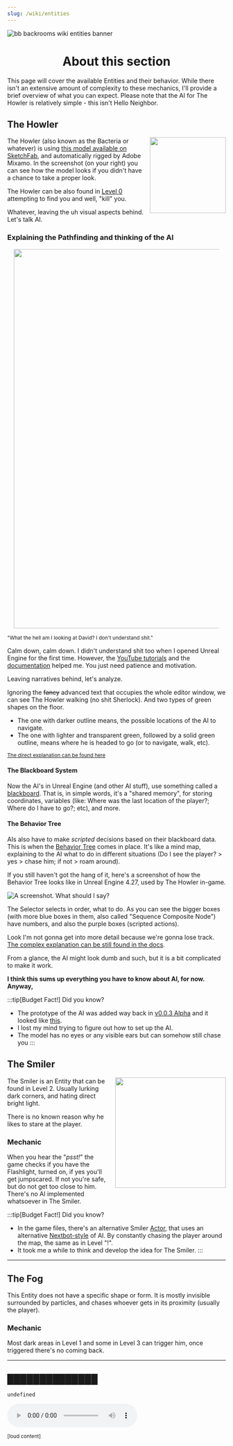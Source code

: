 ```yaml
---
slug: /wiki/entities
---
```



![bb backrooms wiki entities banner](https://user-images.githubusercontent.com/32200281/220196996-e6cec099-9c75-44cc-bd90-ba182cb7b0bc.png)
<div align="center">

# About this section

</div>
This page will cover the available Entities and their behavior. While there isn't an extensive amount of complexity to these mechanics, I'll provide a brief overview of what you can expect. Please note that the AI for The Howler is relatively simple - this isn't Hello Neighbor.








## The Howler
<div style="float:right; margin: 0px 0px 10px 10px">
 <img align="right" width="175" src="https://user-images.githubusercontent.com/32200281/220204176-bc3f16db-bb30-4182-9db0-229f616e0d65.png"/>
</div>

The Howler (also known as the Bacteria or whatever) is using [this model available on SketchFab](https://sketchfab.com/3d-models/bacteria-back-rooms-rigged-blender-301-7f8ed6c7ebb948ecb91eff5244b4b8a2), and automatically rigged by Adobe Mixamo. In the screenshot (on your right) you can see how the model looks if you didn't have a chance to take a proper look.

The Howler can be also found in [Level 0](https://github.com/DavidJoacaRo/Budget-Backrooms/wiki/Levels#entity-occurrences) attempting to find you and well, "kill" you.

Whatever, leaving the uh visual aspects behind. Let's talk AI.






### Explaining the Pathfinding and thinking of the AI
<div align="center" style="margin: 15px 15px 15px 15px">
    <img align="center" width="875" src="https://user-images.githubusercontent.com/32200281/220207394-0397554d-d5ac-46c2-859b-67333b64e092.png"/>
</div>

<sup>"What the hell am I looking at David? I don't understand shit."</sup>

Calm down, calm down. I didn't understand shit too when I opened Unreal Engine for the first time. However, the [YouTube tutorials](https://www.youtube.com/results?search_query=matt+aspland) and the [documentation](https://docs.unrealengine.com/4.27/en-US/) helped me. You just need patience and motivation.

Leaving narratives behind, let's analyze.

Ignoring the ~~fancy~~ advanced text that occupies the whole editor window, we can see The Howler walking (no shit Sherlock). And two types of green shapes on the floor.
* The one with darker outline means, the possible locations of the AI to navigate.
* The one with lighter and transparent green, followed by a solid green outline, means where he is headed to go (or to navigate, walk, etc).

<sup>[The direct explanation can be found here](https://docs.unrealengine.com/4.27/en-US/InteractiveExperiences/ArtificialIntelligence/NavigationSystem/)</sup>

#### The Blackboard System

Now the AI's in Unreal Engine (and other AI stuff), use something called a [blackboard](https://en.wikipedia.org/wiki/Blackboard_system). That is, in simple words, it's a "shared memory", for storing coordinates, variables (like: Where was the last location of the player?; Where do I have to go?; etc), and more.


#### The Behavior Tree

AIs also have to make _scripted_ decisions based on their blackboard data. This is when the [Behavior Tree](https://docs.unrealengine.com/4.27/en-US/InteractiveExperiences/ArtificialIntelligence/BehaviorTrees/) comes in place. It's like a mind map, explaining to the AI what to do in different situations (Do I see the player? > yes > chase him; if not > roam around).

If you still haven't got the hang of it, here's a screenshot of how the Behavior Tree looks like in Unreal Engine 4.27, used by The Howler in-game.

![A screenshot. What should I say?](https://user-images.githubusercontent.com/32200281/220213656-1f18e436-10c1-47a6-a202-71f1650a58f6.png)

The Selector selects in order, what to do. As you can see the bigger boxes (with more blue boxes in them, also called "Sequence Composite Node") have numbers, and also the purple boxes (scripted actions).

Look I'm not gonna get into more detail because we're gonna lose track. [The complex explanation can be still found in the docs](https://docs.unrealengine.com/4.27/en-US/InteractiveExperiences/ArtificialIntelligence/BehaviorTrees/).

From a glance, the AI might look dumb and such, but it is a bit complicated to make it work.

**I think this sums up everything you have to know about AI, for now. Anyway,**

:::tip[Budget Fact!]
Did you know?
* The prototype of the AI was added way back in [v0.0.3 Alpha](https://github.com/DavidJoacaRo/Budget-Backrooms/releases/tag/v0.0.3-alpha) and it looked like [this](https://imgur.com/a/6R76zFa).
* I lost my mind trying to figure out how to set up the AI.
* The model has no eyes or any visible ears but can somehow still chase you
:::

## The Smiler
<div style="float:right; margin: 0px 0px 10px 10px">
 <img align="right" width="255" src="https://user-images.githubusercontent.com/32200281/220783303-5f015df8-9cc6-4030-8192-af79582df187.png"/>
</div>

The Smiler is an Entity that can be found in Level 2. Usually lurking dark corners, and hating direct bright light.

There is no known reason why he likes to stare at the player.

### Mechanic

When you hear the "*psst!*" the game checks if you have the Flashlight, turned on, if yes you'll get jumpscared. If not you're safe, but do not get too close to him. There's no AI implemented whatsoever in The Smiler.

:::tip[Budget Fact!]
Did you know?
* In the game files, there's an alternative Smiler [Actor](https://docs.unrealengine.com/4.27/en-US/Basics/Actors/), that uses an alternative [Nextbot-style](https://developer.valvesoftware.com/wiki/NextBot) of AI. By constantly chasing the player around the map, the same as in Level "!".
* It took me a while to think and develop the idea for The Smiler.
:::

---


## The Fog

This Entity does not have a specific shape or form. It is mostly invisible surrounded by particles, and chases whoever gets in its proximity (usually the player).

### Mechanic

Most dark areas in Level 1 and some in Level 3 can trigger him, once triggered there's no coming back.

---



## ██████████████

`undefined`




<audio controls>
  <source src="/sound/WHATISTHAT_HELP.wav" preload="none" type="audio/wav">
  Your browser does not support the audio element.
</audio>

<sup>[loud content]</sup>
